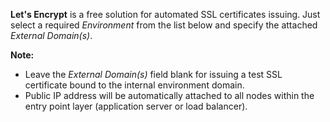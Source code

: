 **Let's Encrypt** is a free solution for automated SSL certificates issuing. 
Just select a required *Environment* from the list below and specify the attached *External Domain(s)*.  

**Note:** 
* Leave the *External Domain(s)* field blank for issuing a test SSL certificate bound to the internal environment domain.
* Public IP address will be automatically attached to all nodes within the entry point layer (application server or load balancer).

